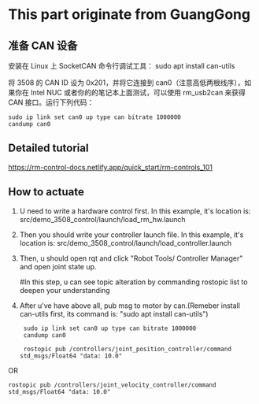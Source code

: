 # This part originate from GuangGong 

## 准备 CAN 设备

安装在 Linux 上 SocketCAN 命令行调试工具：
    sudo apt install can-utils

将 3508 的 CAN ID 设为 0x201，并将它连接到 can0（注意高低两根线序），如果你在 Intel NUC 或者你的的笔记本上面测试，可以使用 rm_usb2can 来获得 CAN 接口。运行下列代码：

    sudo ip link set can0 up type can bitrate 1000000
    candump can0


## Detailed tutorial
https://rm-control-docs.netlify.app/quick_start/rm-controls_101


## How to actuate 
1. U need to write a hardware control first. In this example, it's location is:
src/demo_3508_control/launch/load_rm_hw.launch

2. Then you should write your controller launch file. In this example, it's location is:
src/demo_3508_control/launch/load_controller.launch

3. Then, u should open rqt and click "Robot Tools/ Controller Manager" and open joint state up.
    
    #In this step, u can see topic alteration by commanding rostopic list to deepen your understanding
    
4. After u've have above all, pub msg to motor by can.(Remeber install can-utils first, its command is: "sudo apt install can-utils")

        sudo ip link set can0 up type can bitrate 1000000
        candump can0

        rostopic pub /controllers/joint_position_controller/command std_msgs/Float64 "data: 10.0"

OR 

    rostopic pub /controllers/joint_velocity_controller/command std_msgs/Float64 "data: 10.0"
